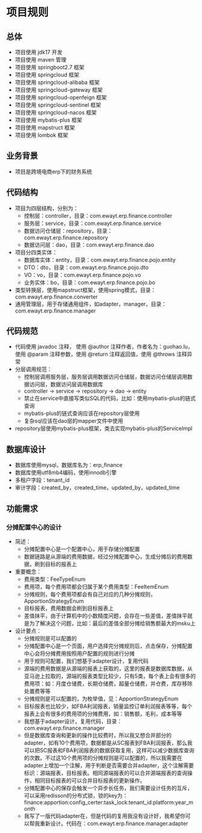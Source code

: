 # 项目规则

## 总体
* 项目使用 jdk17 开发
* 项目使用 maven 管理
* 项目使用 springboot2.7 框架
* 项目使用 springcloud 框架
* 项目使用 springcloud-alibaba 框架
* 项目使用 springcloud-gateway 框架
* 项目使用 springcloud-openfeign 框架
* 项目使用 springcloud-sentinel 框架
* 项目使用 springcloud-nacos 框架
* 项目使用 mybatis-plus 框架
* 项目使用 mapstruct 框架
* 项目使用 lombok 框架

## 业务背景
* 项目是跨境电商erp下的财务系统

## 代码结构
* 项目为四层结构，分别为：
    * 控制层：controller，目录：com.ewayt.erp.finance.controller
    * 服务层：service，目录：com.ewayt.erp.finance.service
    * 数据访问仓储层：repository，目录：com.ewayt.erp.finance.repository
    * 数据访问层：dao，目录：com.ewayt.erp.finance.dao
* 项目分四类实体：
    * 数据库实体：entity，目录：com.ewayt.erp.finance.pojo.entity
    * DTO：dto，目录：com.ewayt.erp.finance.pojo.dto
    * VO：vo，目录：com.ewayt.erp.finance.pojo.vo
    * 业务实体：bo，目录：com.ewayt.erp.finance.pojo.bo
* 类型转换层，使用mapstruct框架，使用spring模式，目录：com.ewayt.erp.finance.converter
* 通用管理层，用于存储通用组件，如adapter，manager，目录：com.ewayt.erp.finance.manager

## 代码规范
* 代码使用 javadoc 注释， 使用 @author 注释作者，作者名为：guohao.lu，使用 @param 注释参数，使用 @return 注释返回值，使用 @throws 注释异常
* 分层调用规范：
    * 控制层调用服务层，服务层调用数据访问仓储层，数据访问仓储层调用数据访问层，数据访问层调用数据库
    * controller -> service -> repository -> dao -> entity
    * 禁止在service中直接写类似SQL的代码，比如：使用mybatis-plus的链式查询
    * mybatis-plus的链式查询应该在repository层使用
    * 复杂sql应该在dao层的mapper文件中使用
* repository层使用mybatis-plus框架，类去实现mybatis-plus的ServiceImpl

## 数据库设计
* 数据库使用mysql，数据库名为：erp_finance
* 数据库使用utf8mb4编码，使用innodb引擎
* 多租户字段：tenant_id
* 审计字段：created_by，created_time，updated_by，updated_time

## 功能需求
### 分摊配置中心的设计
* 简述：
    * 分摊配置中心是一个配置中心，用于存储分摊配置
    * 数据链路是从源端的费用数据，经过分摊配置中心，生成分摊后的费用数据，刷到目标的报表上
* 重要概念：
    * 费用类型：FeeTypeEnum
    * 费用项，每个费用项都会归属于某个费用类型：FeeItemEnum
    * 分摊规则，每个费用项都会有自己对应的几种分摊规则， ApportionStrategyEnum
    * 目标报表，费用数据会刷到目标报表上
    * 差值抹平，由于计算机中的小数精度问题，会存在一些差值，差值抹平就是为了解决这个问题，比如：最后的差值全部分摊给销售额最大的msku上
* 设计要点：
    * 分摊规则是可以配置的
    * 分摊配置中心是一个页面，用户选择完分摊规则后，点击保存，分摊配置中心会将分摊费用按照用户配置的规则进行分摊
    * 用于规则可配置，我们想基于adapter设计，复用代码
    * 源端的费用数据是从源端的报表上获取的，这里的报表是数据库数据，从亚马逊上拉取的，源端的报表类型比较少，只有5类，每个表上会有很多的费用项：如：月度仓储费，长期仓储费，超量仓储费，并仓费，库存移除处置费等等
    * 分摊规则是可以配置的，为枚举值，见：ApportionStrategyEnum
    * 目标报表也比较少，如FBA利润报表，销量监控订单利润报表等等，每个报表上会有很多的费用项的分摊费用，如：销售额，毛利，成本等等
    * 我想基于adapter设计，复用代码，目录：com.ewayt.erp.finance.manager
    * 但是数据库查询和更新的操作比较费时，所以我又想合并部分的adapter，如有10个费用项，数据都是从SC报表到FBA利润报表，那么我可以把SC报表和FBA利润报表的数据获取复用，这样可以减少数据库查询的次数。不过这10个费用项的分摊规则是可以配置的，所以我需要在adapter上增加一个注解，用于判断是否需要合并adapter，这个注解需要标识：源端报表，目标报表。相同源端报表的可以合并源端报表的查询操作，相同目标报表的可以合并目标报表的更新操作。
    * 分摊配置中心的保存会触发一个异步长任务，我们需要设计任务的互斥，可以采用redisson的分布式锁，锁的key为：finance:apportion:config_certer:task_lock:tenant_id:platform:year_month
    * 我写了一版代码adapter在，但是代码的复用我没有设计好，我希望你可以帮我重新设计。代码在：com.ewayt.erp.finance.manager.adapter
